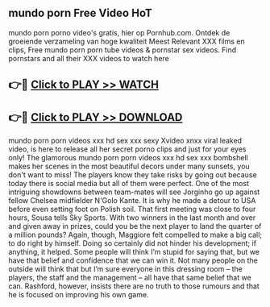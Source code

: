 ## mundo porn Free Video HoT 

mundo porn porno video's gratis, hier op Pornhub.com. Ontdek de groeiende verzameling van hoge kwaliteit Meest Relevant XXX films en clips,
Free mundo porn porn tube videos & pornstar sex videos. Find pornstars and all their XXX videos to watch here


## 👉🔴 [Click to PLAY >> WATCH](http://us.freeplayer.one?title=mundo_porn&ref=16D)

## 👉🔴 [Click to PLAY >> DOWNLOAD](http://us.freeplayer.one?title=mundo_porn&ref=16D)


mundo porn porn videos xxx hd sex xxx sexy Xvideo xnxx viral leaked video, is here to release all her secret porno clips and just for your eyes only! The glamorous mundo porn porn videos xxx hd sex xxx bombshell makes her scenes in the most beautiful decors under many sunsets, you don't want to miss! The players know they take risks by going out because today there is social media but all of them were perfect. One of the most intriguing showdowns between team-mates will see Jorginho go up against fellow Chelsea midfielder N'Golo Kante. It is why he made a detour to USA before even setting foot on Polish soil. That first meeting was close to four hours, Sousa tells Sky Sports. With two winners in the last month and over and given away in prizes, could you be the next player to land the quarter of a million pounds? Again, though, Maggiore felt compelled to make a big call; to do right by himself. Doing so certainly did not hinder his development; if anything, it helped. Some people will think I’m stupid for saying that, but we have that belief and confidence that we can win it. Not many people on the outside will think that but I’m sure everyone in this dressing room – the players, the staff and the management – all have that same belief that we can. Rashford, however, insists there are no truth to those rumours and that he is focused on improving his own game.